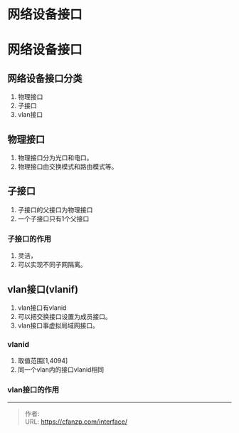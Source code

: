 # 网络设备接口


<!--more-->
# 网络设备接口
## 网络设备接口分类
1. 物理接口
2. 子接口
3. vlan接口

## 物理接口
1. 物理接口分为光口和电口。
2. 物理接口由交换模式和路由模式等。

## 子接口
1. 子接口的父接口为物理接口
2. 一个子接口只有1个父接口

### 子接口的作用
1. 灵活，
2. 可以实现不同子网隔离。

## vlan接口(vlanif)
1. vlan接口有vlanid
2. 可以把交换接口设置为成员接口。
3. vlan接口事虚拟局域网接口。

### vlanid
1. 取值范围[1,4094]
2. 同一个vlan内的接口vlanid相同

### vlan接口的作用


---

> 作者:   
> URL: https://cfanzp.com/interface/  

